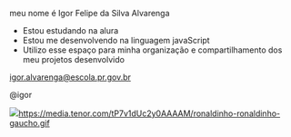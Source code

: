 

meu nome é Igor Felipe da Silva Alvarenga

- Estou estudando na alura
- Estou me desenvolvendo na linguagem javaScript
- Utilizo esse espaço para minha organização e compartilhamento dos meu projetos desenvolvido

igor.alvarenga@escola.pr.gov.br

@igor

![](https://media.tenor.com/tP7v1dUc2y0AAAAM/ronaldinho-ronaldinho-gaucho.gif)https://media.tenor.com/tP7v1dUc2y0AAAAM/ronaldinho-ronaldinho-gaucho.gif
